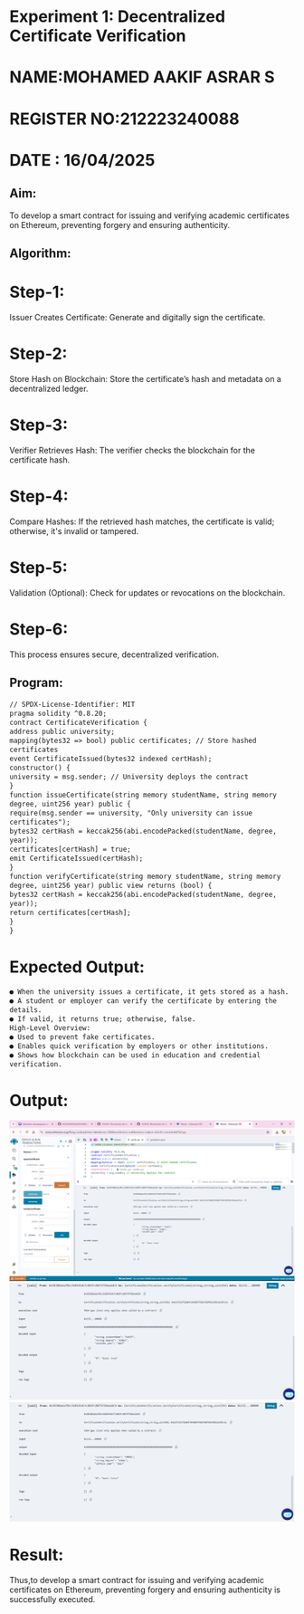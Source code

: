 # Experiment 1: Decentralized Certificate Verification

# NAME:MOHAMED AAKIF ASRAR S
# REGISTER NO:212223240088
# DATE : 16/04/2025

## Aim:
  To develop a smart contract for issuing and verifying academic certificates on Ethereum, preventing forgery and ensuring authenticity.
## Algorithm:
# Step-1: 
Issuer Creates Certificate: Generate and digitally sign the certificate.

# Step-2: 
Store Hash on Blockchain: Store the certificate’s hash and metadata on a decentralized ledger.

# Step-3: 
Verifier Retrieves Hash: The verifier checks the blockchain for the certificate hash.

# Step-4: 
Compare Hashes: If the retrieved hash matches, the certificate is valid; otherwise, it's invalid or tampered.

# Step-5: 
Validation (Optional): Check for updates or revocations on the blockchain.

# Step-6: 
This process ensures secure, decentralized verification.

## Program:
```
// SPDX-License-Identifier: MIT
pragma solidity ^0.8.20;
contract CertificateVerification {
address public university;
mapping(bytes32 => bool) public certificates; // Store hashed certificates
event CertificateIssued(bytes32 indexed certHash);
constructor() {
university = msg.sender; // University deploys the contract
}
function issueCertificate(string memory studentName, string memory degree, uint256 year) public {
require(msg.sender == university, "Only university can issue certificates");
bytes32 certHash = keccak256(abi.encodePacked(studentName, degree, year));
certificates[certHash] = true;
emit CertificateIssued(certHash);
}
function verifyCertificate(string memory studentName, string memory degree, uint256 year) public view returns (bool) {
bytes32 certHash = keccak256(abi.encodePacked(studentName, degree, year));
return certificates[certHash];
}
}
```
# Expected Output:
```
● When the university issues a certificate, it gets stored as a hash.
● A student or employer can verify the certificate by entering the details.
● If valid, it returns true; otherwise, false.
High-Level Overview:
● Used to prevent fake certificates.
● Enables quick verification by employers or other institutions.
● Shows how blockchain can be used in education and credential verification.
```

# Output:
![alt text](output1.png)
![alt text](true.png)
![alt text](false.png)

# Result:
Thus,to develop a smart contract for issuing and verifying academic certificates on Ethereum, preventing forgery and ensuring authenticity is successfully executed.
